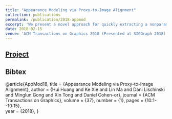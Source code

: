 ```yaml
---
title: "Appearance Modeling via Proxy-to-Image Alignment"
collection: publications
permalink: /publication/2018-appmod
excerpt: 'We present a novel approach for quickly extracting a nonparametric appearance model from a single photograph of a reference object, allowing users to easily enrich detail-less 3D shapes with realistic geometric detail and surface texture.'
date: 2018-02-15
venue: 'ACM Transactions on Graphics 2018 (Presented at SIGGraph 2018)'
---
```


[Project](http://vcc.szu.edu.cn/research/2018/AppMod.html)
------

Bibtex
------

@article{AppMod18,
title = {Appearance Modeling via Proxy-to-Image Alignment},
author = {Hui Huang and Ke Xie and Lin Ma and Dani Lischinski and Minglun Gong and Xin Tong and Daniel Cohen-or},
journal = {ACM Transactions on Graphics},
volume = {37},
number = {1},
pages = {10:1--10:15},  
year = {2018},
}